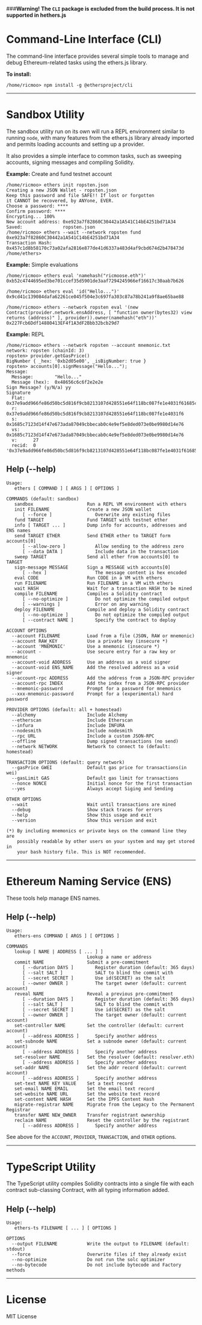 ###**Warning! The `CLI` package is excluded from the build process. It is not supported in hethers.js**

Command-Line Interface (CLI)
============================

The command-line interface provides several simple tools to manage
and debug Ethereum-related tasks using the ethers.js library.

**To install:**

```
/home/ricmoo> npm install -g @ethersproject/cli
```

-----


Sandbox Utility
===============

The sandbox utility run on its own will run a REPL environment similar
to running `node`, with many features from the ethers.js library
already imported and permits loading accounts and setting up a provider.

It also provides a simple interface to common tasks, such as sweeping
accounts, signing messages and compiling Solidity.

**Example:** Create and fund testnet account

```
/home/ricmoo> ethers init ropsten.json
Creating a new JSON Wallet - ropsten.json
Keep this password and file SAFE!! If lost or forgotten
it CANNOT be recovered, by ANYone, EVER.
Choose a password: ****
Confirm password: ****
Encrypting... 100%
New account address: 0xe923a7f82860C30442a1A541C14bE4251bd71A34
Saved:               ropsten.json
/home/ricmoo> ethers --wait --network ropsten fund 0xe923a7f82860C30442a1A541C14bE4251bd71A34
Transaction Hash: 0x457c1d8b58170c73a02afa2816e877de41d6337a483d4af9cbd674d2b478473d
/home/ethers>
```

**Example:** Simple evaluations

```
/home/ricmoo> ethers eval 'namehash("ricmoose.eth")'
0xb52c4744695ed3be701ccef35d5901de3aaf7294245966ef16617c30aab7b626

/home/ricmoo> ethers eval 'id("Hello...")'
0x9cd41c139084dafa62261ce045f504e3c697fa303c87a78b241a9f8ae65bae88

/home/ricmoo> ethers --network ropsten eval '(new Contract(provider.network.ensAddress, [ "function owner(bytes32) view returns (address)" ], provider)).owner(namehash("eth"))'
0x227Fcb6Ddf14880413EF4f1A3dF2Bbb32bcb29d7
```

**Example:** REPL

```
/home/ricmoo> ethers --network ropsten --account mnemonic.txt
network: ropsten (chainId: 3)
ropsten> provider.getGasPrice()
BigNumber { _hex: '0xb2d05e00', _isBigNumber: true }
ropsten> accounts[0].signMessage("Hello...");
Message:
  Message:        "Hello..."
  Message (hex):  0x48656c6c6f2e2e2e
Sign Message? (y/N/a) yy
Signature
  Flat:   0x37e9add966fe86d50bc5d816f9cb8213107d428551e64f118bc087fe1e4031f61685c7123d14f47e673ada87049cbbecab0c4e9ef5e8ded073e0be9980d14e761b
  r:      0x37e9add966fe86d50bc5d816f9cb8213107d428551e64f118bc087fe1e4031f6
  s:      0x1685c7123d14f47e673ada87049cbbecab0c4e9ef5e8ded073e0be9980d14e76
  vs:     0x1685c7123d14f47e673ada87049cbbecab0c4e9ef5e8ded073e0be9980d14e76
  v:      27
  recid:  0
'0x37e9add966fe86d50bc5d816f9cb8213107d428551e64f118bc087fe1e4031f61685c7123d14f47e673ada87049cbbecab0c4e9ef5e8ded073e0be9980d14e761b'
```

Help (--help)
-------------

```
Usage:
   ethers [ COMMAND ] [ ARGS ] [ OPTIONS ]

COMMANDS (default: sandbox)
   sandbox                    Run a REPL VM environment with ethers
   init FILENAME              Create a new JSON wallet
      [ --force ]                Overwrite any existing files
   fund TARGET                Fund TARGET with testnet ether
   info [ TARGET ... ]        Dump info for accounts, addresses and ENS names
   send TARGET ETHER          Send ETHER ether to TARGET form accounts[0]
      [ --allow-zero ]           Allow sending to the address zero
      [ --data DATA ]            Include data in the transaction
   sweep TARGET               Send all ether from accounts[0] to TARGET
   sign-message MESSAGE       Sign a MESSAGE with accounts[0]
      [ --hex ]                  The message content is hex encoded
   eval CODE                  Run CODE in a VM with ethers
   run FILENAME               Run FILENAME in a VM with ethers
   wait HASH                  Wait for a transaction HASH to be mined
   compile FILENAME           Compiles a Solidity contract
      [ --no-optimize ]          Do not optimize the compiled output
      [ --warnings ]             Error on any warning
   deploy FILENAME            Compile and deploy a Solidity contract
      [ --no-optimize ]          Do not optimize the compiled output
      [ --contract NAME ]        Specify the contract to deploy

ACCOUNT OPTIONS
  --account FILENAME          Load from a file (JSON, RAW or mnemonic)
  --account RAW_KEY           Use a private key (insecure *)
  --account 'MNEMONIC'        Use a mnemonic (insecure *)
  --account -                 Use secure entry for a raw key or mnemonic
  --account-void ADDRESS      Use an address as a void signer
  --account-void ENS_NAME     Add the resolved address as a void signer
  --account-rpc ADDRESS       Add the address from a JSON-RPC provider
  --account-rpc INDEX         Add the index from a JSON-RPC provider
  --mnemonic-password         Prompt for a password for mnemonics
  --xxx-mnemonic-password     Prompt for a (experimental) hard password

PROVIDER OPTIONS (default: all + homestead)
  --alchemy                   Include Alchemy
  --etherscan                 Include Etherscan
  --infura                    Include INFURA
  --nodesmith                 Include nodesmith
  --rpc URL                   Include a custom JSON-RPC
  --offline                   Dump signed transactions (no send)
  --network NETWORK           Network to connect to (default: homestead)

TRANSACTION OPTIONS (default: query network)
  --gasPrice GWEI             Default gas price for transactions(in wei)
  --gasLimit GAS              Default gas limit for transactions
  --nonce NONCE               Initial nonce for the first transaction
  --yes                       Always accept Siging and Sending

OTHER OPTIONS
  --wait                      Wait until transactions are mined
  --debug                     Show stack traces for errors
  --help                      Show this usage and exit
  --version                   Show this version and exit

(*) By including mnemonics or private keys on the command line they are
    possibly readable by other users on your system and may get stored in
    your bash history file. This is NOT recommended.
```

-----

Ethereum Naming Service (ENS)
=============================

These tools help manage ENS names.

Help (--help)
-------------

```
Usage:
   ethers-ens COMMAND [ ARGS ] [ OPTIONS ]

COMMANDS
   lookup [ NAME | ADDRESS [ ... ] ]
                              Lookup a name or address
   commit NAME                Submit a pre-commitment
      [ --duration DAYS ]        Register duration (default: 365 days)
      [ --salt SALT ]            SALT to blind the commit with
      [ --secret SECRET ]        Use id(SECRET) as the salt
      [ --owner OWNER ]          The target owner (default: current account)
   reveal NAME                Reveal a previous pre-commitment
      [ --duration DAYS ]        Register duration (default: 365 days)
      [ --salt SALT ]            SALT to blind the commit with
      [ --secret SECRET ]        Use id(SECRET) as the salt
      [ --owner OWNER ]          The target owner (default: current account)
   set-controller NAME        Set the controller (default: current account)
      [ --address ADDRESS ]      Specify another address
   set-subnode NAME           Set a subnode owner (default: current account)
      [ --address ADDRESS ]      Specify another address
   set-resolver NAME          Set the resolver (default: resolver.eth)
      [ --address ADDRESS ]      Specify another address
   set-addr NAME              Set the addr record (default: current account)
      [ --address ADDRESS ]      Specify another address
   set-text NAME KEY VALUE    Set a text record
   set-email NAME EMAIL       Set the email text record
   set-website NAME URL       Set the website text record
   set-content NAME HASH      Set the IPFS Content Hash
   migrate-registrar NAME     Migrate from the Legacy to the Permanent Registrar
   transfer NAME NEW_OWNER    Transfer registrant ownership
   reclaim NAME               Reset the controller by the registrant
      [ --address ADDRESS ]      Specify another address
```

See above for the `ACCOUNT`, `PROVIDER`, `TRANSACTION`, and `OTHER`
options.

-----

TypeScript Utility
==================

The TypeScript utility compiles Solidity contracts into a single file
with each contract sub-classing Contract, with all typing information
added.

Help (--help)
-------------

```
Usage:
   ethers-ts FILENAME [ ... ] [ OPTIONS ]

OPTIONS
  --output FILENAME           Write the output to FILENAME (default: stdout)
  --force                     Overwrite files if they already exist
  --no-optimize               Do not run the solc optimizer
  --no-bytecode               Do not include bytecode and Factory methods
```

-----

License
=======

MIT License
